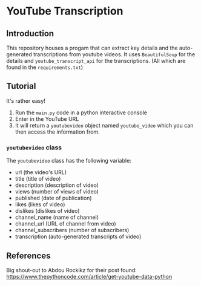 # YouTube Transcription

## Introduction
This repository houses a progam that can extract key details and the auto-generated transcriptions from youtube videos. It uses `BeautifulSoup` for the details and `youtube_transcript_api` for the transcriptions. (All which are found in the `requirements.txt`)

## Tutorial
It's rather easy!

 1) Run the `main.py` code in a python interactive console
 1) Enter in the YouTube URL
 1) It will return a `youtubevideo` object named `youtube_video` which you can then access the information from.


### `youtubevideo` class
The `youtubevideo` class has the following variable:
 * url (the video's URL)
 * title (title of video)
 * description (description of video)
 * views (number of views of video)
 * published (date of publication)
 * likes (likes of video)
 * dislikes (dislikes of video)
 * channel_name (name of channel)
 * channel_url (URL of channel from video)
 * channel_subscribers (number of subscribers)
 * transcription (auto-generated transcripts of video)

## References
Big shout-out to Abdou Rockikz for their post found: https://www.thepythoncode.com/article/get-youtube-data-python
